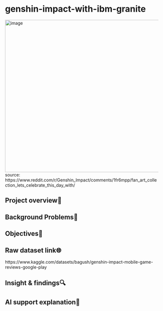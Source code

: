 # genshin-impact-with-ibm-granite
<img align="center" width="700" height="500" alt="image" src="https://github.com/user-attachments/assets/623e101c-f520-4f85-a09b-a3433544c0dd"/>
<br>
source: https://www.reddit.com/r/Genshin_Impact/comments/1fr6mpp/fan_art_collection_lets_celebrate_this_day_with/

## Project overview📝
<p align="left">
  
</p>

## Background Problems🔧
<p align="left">

</p>

## Objectives🎯

## Raw dataset link🌐
<p align="left">
  https://www.kaggle.com/datasets/bagush/genshin-impact-mobile-game-reviews-google-play
</p>

## Insight & findings🔍
<p align="left">
  
</p>

## AI support explanation🤖
<p align="left">
  
</p>
